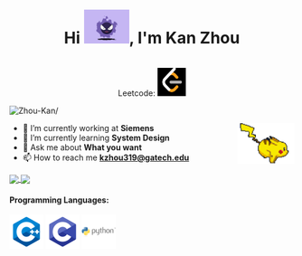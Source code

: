 <h1 align="center">Hi <img src="https://github.com/Zhou-Kan/pics/blob/main/pics/gastly.gif?raw=true" width="80px">, I'm Kan Zhou</h1>
 <p align="center"><br/>
  Leetcode:
  <a href="https://leetcode.com/u/zhoukan/">
     <img src="https://github.com/Zhou-Kan/pics/blob/main/pics/lc.png?raw=true" width="50" height="50" ">
  </a>
</p>

<!--<h3 align="center">A passionate Software Developer from China </h3>
<h3 align="center">Bachelor: <img src=https://github.com/Zhou-Kan/pics/blob/main/pics/bit.png?raw=true alt=c width="30" height="30" style="vertical-align: middle;"</h3>

<h3 align="center">
   Master: 
    <img src="https://github.com/Zhou-Kan/pics/blob/main/pics/git.png?raw=true" width="30" height="30" style="vertical-align: middle;">
    <img src="https://github.com/Zhou-Kan/pics/blob/main/pics/sjtu.png?raw=true" width="30" height="30" style="vertical-align: middle;">
   <img src="https://github.com/Zhou-Kan/pics/blob/main/pics/neu.png?raw=true" width="30" height="30" style="vertical-align: middle;">
</h3> -->

<p align="left"> <img src=https://komarev.com/ghpvc/?username=Zhou-Kan alt=Zhou-Kan/></p>

<img width="20%" align="right" alt="Github Image" src="https://github.com/Zhou-Kan/pics/blob/main/pics/Running-Pikachu-GIF.webp?raw=true">

- 🔭 I’m currently working at **Siemens**
- 🌱 I’m currently learning  **System Design**
- 💬 Ask me about  **What you want**
- 📫 How to reach me **kzhou319@gatech.edu**

<a href="https://github.com/Zhou-Kan/github-readme-stats">
  <img height=200 align="center" src="https://github-readme-stats.vercel.app/api?username=Zhou-Kan" />
</a>
<a href="https://github.com/Zhou-Kan/convoychat">
  <img height=100 align="center" src="https://github-readme-stats.vercel.app/api/top-langs?username=Zhou-Kan&layout=compact&langs_count=8&card_width=320" />
</a>

<h4>Programming Languages: </h4>
<p align="left">
 <img style="margin: auto;" src="https://github.com/Zhou-Kan/pics/blob/main/pics/cpp.png?raw=true" alt=cplusplus width="60" height="60"/>
 <img style="margin: auto;" src="https://github.com/Zhou-Kan/pics/blob/main/pics/c.png?raw=true" alt=c width="60" height="60"/>
 <img style="margin: auto;" src="https://github.com/Zhou-Kan/pics/blob/main/pics/python.png?raw=true" alt=python width="60" height="60"/>
</p>




